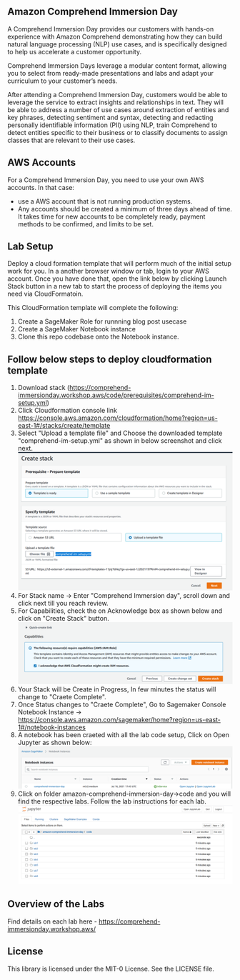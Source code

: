 ## Amazon Comprehend Immersion Day
A Comprehend Immersion Day provides our customers with hands-on experience with Amazon Comprehend demonstrating how they can build natural language processing (NLP) use cases, and is specifically designed to help us accelerate a customer opportunity.

Comprehend Immersion Days leverage a modular content format, allowing you to select from ready-made presentations and labs and adapt your curriculum to your customer’s needs.

After attending a Comprehend Immersion Day, customers would be able to leverage the service to extract insights and relationships in text. They will be able to address a number of use cases around extraction of entities and key phrases, detecting sentiment and syntax, detecting and redacting personally identifiable information (PII) using NLP, train Comprehend to detect entities specific to their business or to classify documents to assign classes that are relevant to their use cases.

## AWS Accounts

For a Comprehend Immersion Day, you need to use your own AWS accounts. In that case:

* use a AWS account that is not running production systems.
* Any accounts should be created a minimum of three days ahead of time. It takes time for new accounts to be completely ready, payment methods to be confirmed, and limits to be set.



## Lab Setup
Deploy a cloud formation template that will perform much of the initial setup work for you. In a another browser window or tab, login to your AWS account. Once you have done that, open the link below by clicking Launch Stack button in a new tab to start the process of deploying  the items you need via CloudFormatoin.

This CloudFormation template will complete the following:
1. Create a SageMaker Role for runnning blog post usecase
2. Create a SageMaker Notebook instance
3. Clone this repo codebase onto the Notebook instance.
## Follow below steps to deploy cloudformation template
1. Download stack (https://comprehend-immersionday.workshop.aws/code/prerequisites/comprehend-im-setup.yml)
2. Click Cloudformation console link https://console.aws.amazon.com/cloudformation/home?region=us-east-1#/stacks/create/template
3. Select "Upload a template file"  and Choose the downloaded template "comprehend-im-setup.yml" as shown in below screenshot and click next.
![](createstack.PNG)
5. For Stack name -> Enter "Comprehend Immersion day", scroll down and click next till you reach review. 
6. For Capabilities, check the on Acknowledge box as shown below and click on "Create Stack" button.
![](createfinalstack.PNG)
8. Your Stack will be Create in Progress, In few minutes the status will change to "Craete Complete".
9. Once Status changes to "Craete Complete", Go to Sagemaker Console Notebook Instance -> https://console.aws.amazon.com/sagemaker/home?region=us-east-1#/notebook-instances
10. A notebook has been craeted with all the lab code setup, Click on Open Jupyter as shown below:
![](comprehend-im-jupyter.PNG)
12. Click on folder amazon-comprehend-immersion-day->code and you will find the respective labs. Follow the lab instructions for each lab.
![](laboverview-comp-imday.PNG)




## Overview of the Labs

Find details on each lab here - https://comprehend-immersionday.workshop.aws/ 

## License

This library is licensed under the MIT-0 License. See the LICENSE file.

